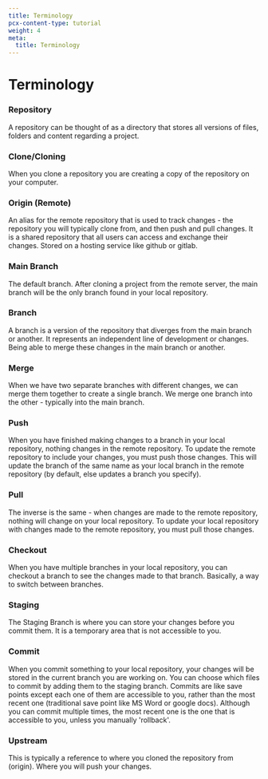 ```yaml
---
title: Terminology
pcx-content-type: tutorial
weight: 4
meta:
  title: Terminology
---
```


# Terminology

### Repository

A repository can be thought of as a directory that stores all versions of files, folders and content regarding a project.

### Clone/Cloning

When you clone a repository you are creating a copy of the repository on your computer.

### Origin (Remote)

An alias for the remote repository that is used to track changes - the repository you will typically clone from, and then push and pull changes. It is a shared repository that all users can access and exchange their changes. Stored on a hosting service like github or gitlab.

### Main Branch

The default branch. After cloning a project from the remote server, the main branch will be the only branch found in your local repository.

### Branch

A branch is a version of the repository that diverges from the main branch or another. It represents an independent line of development or changes. Being able to merge these changes in the main branch or another.

### Merge

When we have two separate branches with different changes, we can merge them together to create a single branch. We merge one branch into the other - typically into the main branch.

### Push

When you have finished making changes to a branch in your local repository, nothing changes in the remote repository. To update the remote repository to include your changes, you must push those changes. This will update the branch of the same name as your local branch in the remote repository (by default, else updates a branch you specify).

### Pull

The inverse is the same - when changes are made to the remote repository, nothing will change on your local repository. To update your local repository with changes made to the remote repository, you must pull those changes.

### Checkout

When you have multiple branches in your local repository, you can checkout a branch to see the changes made to that branch. Basically, a way to switch between branches.

### Staging

The Staging Branch is where you can store your changes before you commit them. It is a temporary area that is not accessible to you.

### Commit

When you commit something to your local repository, your changes will be stored in the current branch you are working on. You can choose which files to commit by adding them to the staging branch. Commits are like save points except each one of them are accessible to you, rather than the most recent one (traditional save point like MS Word or google docs). Although you can commit multiple times, the most recent one is the one that is accessible to you, unless you manually 'rollback'.

### Upstream

This is typically a reference to where you cloned the repository from (origin). Where you will push your changes.
